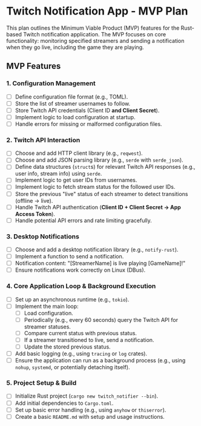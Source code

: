 # Twitch Notification App - MVP Plan

This plan outlines the Minimum Viable Product (MVP) features for the Rust-based Twitch notification application. The MVP focuses on core functionality: monitoring specified streamers and sending a notification when they go live, including the game they are playing.

## MVP Features

### 1. Configuration Management

- [ ] Define configuration file format (e.g., TOML).
- [ ] Store the list of streamer usernames to follow.
- [ ] Store Twitch API credentials (Client ID **and Client Secret**).
- [ ] Implement logic to load configuration at startup.
- [ ] Handle errors for missing or malformed configuration files.

### 2. Twitch API Interaction

- [ ] Choose and add HTTP client library (e.g., `reqwest`).
- [ ] Choose and add JSON parsing library (e.g., `serde` with `serde_json`).
- [ ] Define data structures (`struct`s) for relevant Twitch API responses (e.g., user info, stream info) using `serde`.
- [ ] Implement logic to get user IDs from usernames.
- [ ] Implement logic to fetch stream status for the followed user IDs.
- [ ] Store the previous "live" status of each streamer to detect transitions (offline -> live).
- [ ] Handle Twitch API authentication (**Client ID + Client Secret -> App Access Token**).
- [ ] Handle potential API errors and rate limiting gracefully.

### 3. Desktop Notifications

- [ ] Choose and add a desktop notification library (e.g., `notify-rust`).
- [ ] Implement a function to send a notification.
- [ ] Notification content: "[StreamerName] is live playing [GameName]!"
- [ ] Ensure notifications work correctly on Linux (DBus).

### 4. Core Application Loop & Background Execution

- [ ] Set up an asynchronous runtime (e.g., `tokio`).
- [ ] Implement the main loop:
  - [ ] Load configuration.
  - [ ] Periodically (e.g., every 60 seconds) query the Twitch API for streamer statuses.
  - [ ] Compare current status with previous status.
  - [ ] If a streamer transitioned to live, send a notification.
  - [ ] Update the stored previous status.
- [ ] Add basic logging (e.g., using `tracing` or `log` crates).
- [ ] Ensure the application can run as a background process (e.g., using `nohup`, `systemd`, or potentially detaching itself).

### 5. Project Setup & Build

- [ ] Initialize Rust project (`cargo new twitch_notifier --bin`).
- [ ] Add initial dependencies to `Cargo.toml`.
- [ ] Set up basic error handling (e.g., using `anyhow` or `thiserror`).
- [ ] Create a basic `README.md` with setup and usage instructions.
